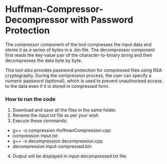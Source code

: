 # Huffman-Compressor-Decompressor with Password Protection

The compressor component of the tool compresses the input data and stores it as a series of bytes in a .bin file. The decompressor component first reads the key-value pair of the character-to-binary string and then decompresses the data byte by byte.

This tool also provides password protection for compressed files using RSA cryptography. During the compression process, the user can specify a numeric password (optional), which is used to prevent unauthorised access to the data even if it is stored in compressed form.

### How to run the code
1. Download and save all the files in the same folder.
2. Rename the input.txt file as per your wish
3. Execute these commands:
- g++ -o compression HuffmanCompression.cpp
- compression input.txt <numeric-password>
- g++ -o decompression decompression.cpp
- decompression input-compressed.bin <numeric-password>
4. Output will be displayed in input-decompressed.txt file.
